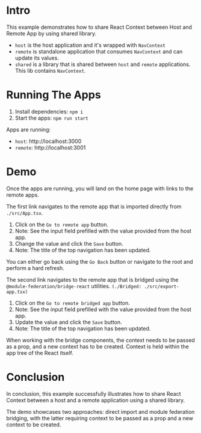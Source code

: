 # Intro

This example demonstrates how to share React Context between Host and Remote App by using shared library.

- `host` is the host application and it's wrapped with `NavContext`
- `remote` is standalone application that consumes `NavContext` and can update its values.
- `shared` is a library that is shared between `host` and `remote` applications. This lib contains `NavContext`.

# Running The Apps

1. Install dependencies: `npm i`
2. Start the apps: `npm run start`

Apps are running:

- `host`: http://localhost:3000
- `remote`: http://localhost:3001

# Demo

Once the apps are running, you will land on the home page with links to the remote apps.

The first link navigates to the remote app that is imported directly from `./src/App.tsx`.

1. Click on the `Go to remote app` button.
2. Note: See the input field prefilled with the value provided from the host app.
3. Change the value and click the `Save` button.
4. Note: The title of the top navigation has been updated.

You can either go back using the `Go Back` button or navigate to the root and perform a hard refresh.

The second link navigates to the remote app that is bridged using the `@module-federation/bridge-react` utilities. `(./Bridged: ./src/export-app.tsx)`

1. Click on the `Go to remote bridged app` button.
2. Note: See the input field prefilled with the value provided from the host app.
3. Update the value and click the `Save` button.
4. Note: The title of the top navigation has been updated.

When working with the bridge components, the context needs to be passed as a prop, and a new context has to be created.
Context is held within the app tree of the React itself.

# Conclusion

In conclusion, this example successfully illustrates how to share React Context between a host and a remote application using a shared library.

The demo showcases two approaches: direct import and module federation bridging, with the latter requiring context to be passed as a prop and a new context to be created.
